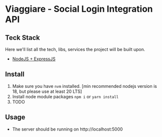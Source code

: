 # Viaggiare - Social Login Integration API

## Teck Stack
Here we'll list all the tech, libs, services the project will be built upon.
- [NodeJS + ExpressJS]()

## Install

1. Make sure you have `nvm` installed. [min recommended nodejs version is 18, but please use at least 20 LTS]
2. Install node module packages `npm i` or `yarn install`
3. TODO

## Usage

- The server should be running on http://localhost:5000
